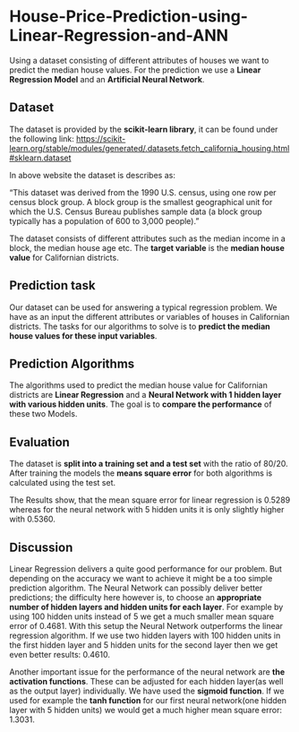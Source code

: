 # House-Price-Prediction-using-Linear-Regression-and-ANN
Using a dataset consisting of different attributes of houses we want to predict the median house values. For the prediction we use a **Linear Regression Model** and an **Artificial Neural Network**.

## Dataset
The dataset is provided by the **scikit-learn library**, it can be found under the following link: https://scikit-learn.org/stable/modules/generated/.datasets.fetch_california_housing.html#sklearn.dataset

In above website the dataset is describes as:

“This dataset was derived from the 1990 U.S. census, using one row per census block group. A block group is the smallest geographical unit for which the U.S. Census Bureau publishes sample data (a block group typically has a population of 600 to 3,000 people).”

The dataset consists of different attributes such as the median income in a block, the median house age etc. The **target variable** is the **median house value** for Californian districts.

## Prediction task
Our dataset can be used for answering a typical regression problem. We have as an input the different attributes or variables of houses in Californian districts. The tasks for our algorithms to solve is to **predict the median house values for these input variables**.

## Prediction Algorithms
The algorithms used to predict the median house value for Californian districts are **Linear Regression** and a **Neural Network with 1 hidden layer with various hidden units**. The goal is to **compare the performance** of these two Models.

## Evaluation
The dataset is **split into a training set and a test set** with the ratio of 80/20. After training the models the **means square error** for both algorithms is calculated using the test set.

The Results show, that the mean square error for linear regression is 0.5289 whereas for the neural network with 5 hidden units it is only slightly higher with 0.5360.

## Discussion
Linear Regression delivers a quite good performance for our problem. But depending on the accuracy we want to achieve it might be a too simple prediction algorithm. The Neural Network can possibly deliver better predictions; the difficulty here however is, to choose an **appropriate number of hidden layers and hidden units for each layer**. For example by using 100 hidden units instead of 5 we get a much smaller mean square error of 0.4681. With this setup the Neural Network outperforms the linear regression algorithm. If we use two hidden layers with 100 hidden units in the first hidden layer and 5 hidden units for the second layer then we get even better results: 0.4610.

Another important issue for the performance of the neural network are **the activation functions**. These can be adjusted for each hidden layer(as well as the output layer) individually. We have used the **sigmoid function**. If we  used for example the **tanh function** for our first neural network(one hidden layer with 5 hidden units) we would get a much higher mean square error: 1.3031.
